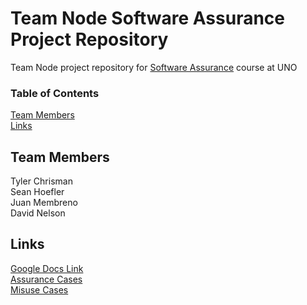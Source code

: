 # Team Node Software Assurance Project Repository
Team Node project repository for [Software Assurance](https://github.com/robinagandhi/swa) course at UNO

### Table of Contents  
[Team Members](#team-members)  
[Links](#links)  

## Team Members
Tyler Chrisman  
Sean Hoefler  
Juan Membreno  
David Nelson  

## Links
[Google Docs Link](https://drive.google.com/drive/folders/0Bx1ynvEvmAEAMUxfSTlWS0JNc3M?usp=sharing)  
[Assurance Cases](https://www.lucidchart.com/documents/edit/c6ce4793-d5dd-40ed-80cb-48d161b7beae)  
[Misuse Cases](https://www.lucidchart.com/documents/edit/1fc976c7-7bd3-47d8-9fcc-73fb066fd0c6)  
